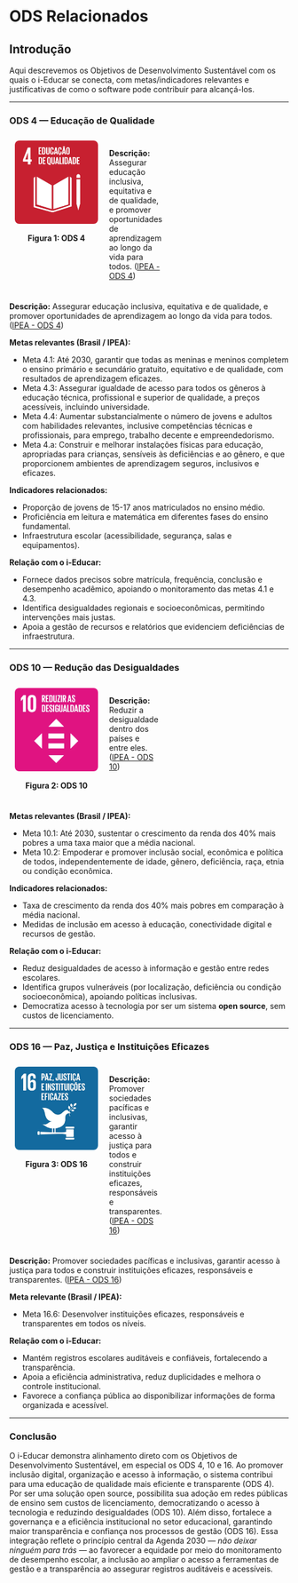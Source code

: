 # ODS Relacionados


## Introdução

Aqui descrevemos os Objetivos de Desenvolvimento Sustentável com os quais o i-Educar se conecta, com metas/indicadores relevantes e justificativas de como o software pode contribuir para alcançá-los.

---

### ODS 4 — Educação de Qualidade  


<div style="display: table; border-collapse: collapse; width: auto; max-width: 40%;">
  <div style="display: table-row;">
    <div style="display: table-cell; vertical-align: top; padding: 10px; text-align: center;">
      <img src="assets/ODS_4.png" alt="ODS 4" style="max-width: 150px; height: auto; border-radius: 8px;">
      <p><b>Figura 1: ODS 4</b></p>
    </div>
    <div style="display: table-cell; vertical-align: top; padding: 10px;">
      <p><b>Descrição: </b> Assegurar educação inclusiva, equitativa e de qualidade, e promover oportunidades de aprendizagem ao longo da vida para todos. 
      (<a href="https://www.ipea.gov.br/ods/ods4.html">IPEA - ODS 4</a>)</p>
    </div>
  </div>
</div>



**Descrição:** Assegurar educação inclusiva, equitativa e de qualidade, e promover oportunidades de aprendizagem ao longo da vida para todos. ([IPEA - ODS 4](https://www.ipea.gov.br/ods/ods4.html))  

**Metas relevantes (Brasil / IPEA):**  
- Meta 4.1: Até 2030, garantir que todas as meninas e meninos completem o ensino primário e secundário gratuito, equitativo e de qualidade, com resultados de aprendizagem eficazes.  
- Meta 4.3: Assegurar igualdade de acesso para todos os gêneros à educação técnica, profissional e superior de qualidade, a preços acessíveis, incluindo universidade.  
- Meta 4.4: Aumentar substancialmente o número de jovens e adultos com habilidades relevantes, inclusive competências técnicas e profissionais, para emprego, trabalho decente e empreendedorismo.  
- Meta 4.a: Construir e melhorar instalações físicas para educação, apropriadas para crianças, sensíveis às deficiências e ao gênero, e que proporcionem ambientes de aprendizagem seguros, inclusivos e eficazes.  

**Indicadores relacionados:**  
- Proporção de jovens de 15-17 anos matriculados no ensino médio.  
- Proficiência em leitura e matemática em diferentes fases do ensino fundamental.  
- Infraestrutura escolar (acessibilidade, segurança, salas e equipamentos).  

**Relação com o i-Educar:**  
- Fornece dados precisos sobre matrícula, frequência, conclusão e desempenho acadêmico, apoiando o monitoramento das metas 4.1 e 4.3.  
- Identifica desigualdades regionais e socioeconômicas, permitindo intervenções mais justas.  
- Apoia a gestão de recursos e relatórios que evidenciem deficiências de infraestrutura.  

---

### ODS 10 — Redução das Desigualdades 


<div style="display: table; border-collapse: collapse; width: auto; max-width: 40%;">
  <div style="display: table-row;">
    <div style="display: table-cell; vertical-align: top; padding: 10px; text-align: center;">
      <img src="assets/ODS_10.png" alt="ODS 10" style="max-width: 150px; height: auto; border-radius: 8px;">
      <p><b>Figura 2: ODS 10</b></p>
    </div>
    <div style="display: table-cell; vertical-align: top; padding: 10px;">
      <p><b>Descrição: </b>Reduzir a desigualdade dentro dos países e entre eles.  
      (<a href="https://www.ipea.gov.br/ods/ods10.html">IPEA - ODS 10</a>)</p>
    </div>
  </div>
</div>

**Metas relevantes (Brasil / IPEA):**  
- Meta 10.1: Até 2030, sustentar o crescimento da renda dos 40% mais pobres a uma taxa maior que a média nacional.  
- Meta 10.2: Empoderar e promover inclusão social, econômica e política de todos, independentemente de idade, gênero, deficiência, raça, etnia ou condição econômica.  

**Indicadores relacionados:**  
- Taxa de crescimento da renda dos 40% mais pobres em comparação à média nacional.  
- Medidas de inclusão em acesso à educação, conectividade digital e recursos de gestão.  

**Relação com o i-Educar:**  
- Reduz desigualdades de acesso à informação e gestão entre redes escolares.  
- Identifica grupos vulneráveis (por localização, deficiência ou condição socioeconômica), apoiando políticas inclusivas.  
- Democratiza acesso à tecnologia por ser um sistema **open source**, sem custos de licenciamento.  

---

### ODS 16 — Paz, Justiça e Instituições Eficazes  

<div style="display: table; border-collapse: collapse; width: auto; max-width: 40%;">
  <div style="display: table-row;">
    <div style="display: table-cell; vertical-align: top; padding: 10px; text-align: center;">
      <img src="assets/ODS_16.jpg" alt="ODS 16" style="max-width: 150px; height: auto; border-radius: 8px;">
      <p><b>Figura 3: ODS 16</b></p>
    </div>
    <div style="display: table-cell; vertical-align: top; padding: 10px;">
      <p><b>Descrição: </b>Promover sociedades pacíficas e inclusivas, garantir acesso à justiça para todos e construir instituições eficazes, responsáveis e transparentes.  
      (<a href="https://www.ipea.gov.br/ods/ods16.html">IPEA - ODS 16</a>)</p>
    </div>
  </div>
</div>


**Descrição:** Promover sociedades pacíficas e inclusivas, garantir acesso à justiça para todos e construir instituições eficazes, responsáveis e transparentes. ([IPEA - ODS 16](https://www.ipea.gov.br/ods/ods16.html))  

**Meta relevante (Brasil / IPEA):**  
- Meta 16.6: Desenvolver instituições eficazes, responsáveis e transparentes em todos os níveis.  

**Relação com o i-Educar:**  
- Mantém registros escolares auditáveis e confiáveis, fortalecendo a transparência.  
- Apoia a eficiência administrativa, reduz duplicidades e melhora o controle institucional.  
- Favorece a confiança pública ao disponibilizar informações de forma organizada e acessível.  

---


### Conclusão 

O i-Educar demonstra alinhamento direto com os Objetivos de Desenvolvimento Sustentável, em especial os ODS 4, 10 e 16. Ao promover inclusão digital, organização e acesso à informação, o sistema contribui para uma educação de qualidade mais eficiente e transparente (ODS 4). Por ser uma solução open source, possibilita sua adoção em redes públicas de ensino sem custos de licenciamento, democratizando o acesso à tecnologia e reduzindo desigualdades (ODS 10). Além disso, fortalece a governança e a eficiência institucional no setor educacional, garantindo maior transparência e confiança nos processos de gestão (ODS 16). Essa integração reflete o princípio central da Agenda 2030 — *não deixar ninguém para trás* — ao favorecer a equidade por meio do monitoramento de desempenho escolar, a inclusão ao ampliar o acesso a ferramentas de gestão e a transparência ao assegurar registros auditáveis e acessíveis.
 
